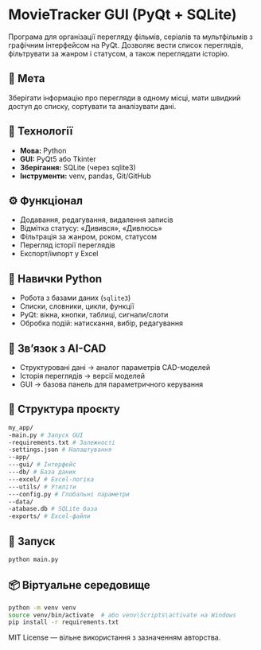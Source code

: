 # MovieTracker GUI (PyQt + SQLite)

Програма для організації перегляду фільмів, серіалів та мультфільмів з графічним інтерфейсом на PyQt. Дозволяє вести список переглядів, фільтрувати за жанром і статусом, а також переглядати історію.

## 🎯 Мета
Зберігати інформацію про перегляди в одному місці, мати швидкий доступ до списку, сортувати та аналізувати дані.

## 🧰 Технології
- **Мова:** Python
- **GUI:** PyQt5 або Tkinter
- **Зберігання:** SQLite (через sqlite3)
- **Інструменти:** venv, pandas, Git/GitHub

## ⚙️ Функціонал
- Додавання, редагування, видалення записів
- Відмітка статусу: «Дивився», «Дивлюсь»
- Фільтрація за жанром, роком, статусом
- Перегляд історії переглядів
- Експорт/імпорт у Excel

## 🧠 Навички Python
- Робота з базами даних (`sqlite3`)
- Списки, словники, цикли, функції
- PyQt: вікна, кнопки, таблиці, сигнали/слоти
- Обробка подій: натискання, вибір, редагування

## 🔗 Зв’язок з AI-CAD
- Структуровані дані → аналог параметрів CAD-моделей
- Історія переглядів → версії моделей
- GUI → базова панель для параметричного керування

## 📁 Структура проєкту
```bash
my_app/ 
-main.py # Запуск GUI 
-requirements.txt # Залежності 
-settings.json # Налаштування 
--app/ 
---gui/ # Інтерфейс 
---db/ # База даних 
---excel/ # Excel-логіка 
---utils/ # Утиліти 
---config.py # Глобальні параметри 
--data/ 
-atabase.db # SQLite база 
-exports/ # Excel-файли
```
## 🚀 Запуск
```bash
python main.py
```
## 📦 Віртуальне середовище
```bash
python -m venv venv
source venv/bin/activate  # або venv\Scripts\activate на Windows
pip install -r requirements.txt
```
MIT License — вільне використання з зазначенням авторства.
